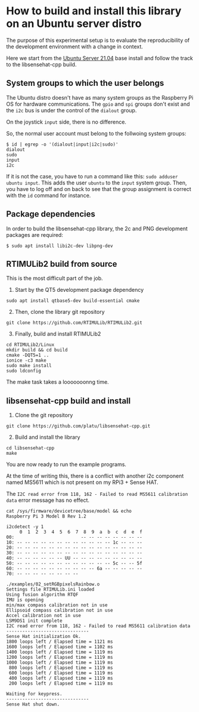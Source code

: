 # How to build and install this library on an Ubuntu server distro

The purpose of this experimental setup is to evaluate the reproducibility of
the development environment with a change in context.

Here we start from the [Ubuntu Server
21.04](https://ubuntu.com/download/raspberry-pi) base install and follow the
track to the libsensehat-cpp build.

## System groups to which the user belongs

The Ubuntu distro doesn't have as many system groups as the Raspberry Pi OS for
hardware communications. The `gpio` and `spi` groups don't exist and the `i2c`
bus is under the control of the `dialout` group.

On the joystick `input` side, there is no difference.

So, the normal user account must belong to the follwoing system groups:

```
$ id | egrep -o '(dialout|input|i2c|sudo)'
dialout
sudo
input
i2c
```

If it is not the case, you have to run a command like this: `sudo adduser
ubuntu input`. This adds the user `ubuntu` to the `input` system group. Then,
you have to log off and on back to see that the group assignment is correct
with the `id` command for instance.   

## Package dependencies

In order to build the libsensehat-cpp library, the 2c and PNG development
packages are required:

```
$ sudo apt install libi2c-dev libpng-dev
```

## RTIMULib2 build from source

This is the most difficult part of the job.

1. Start by the QT5 development package dependency

```
sudo apt install qtbase5-dev build-essential cmake
```

2. Then, clone the library git repository

```
git clone https://github.com/RTIMULib/RTIMULib2.git
```

3. Finally, build and install RTIMULib2

```
cd RTIMULib2/Linux
mkdir build && cd build
cmake -DQT5=1 ..
ionice -c3 make
sudo make install
sudo ldconfig
```

The make task takes a looooooonng time.

## libsensehat-cpp build and install

1. Clone the git repository

```
git clone https://github.com/platu/libsensehat-cpp.git
```

2. Build and install the library

```
cd libsensehat-cpp
make
```

You are now ready to run the example programs.

At the time of writing this, there is a conflict with another i2c component
named MS5611 which is not present on my RPi3 + Sense HAT.

The `I2C read error from 118, 162 - Failed to read MS5611 calibration data`
error message has no effect.

```
cat /sys/firmware/devicetree/base/model && echo
Raspberry Pi 3 Model B Rev 1.2
```

```
i2cdetect -y 1
     0  1  2  3  4  5  6  7  8  9  a  b  c  d  e  f
00:                         -- -- -- -- -- -- -- --
10: -- -- -- -- -- -- -- -- -- -- -- -- 1c -- -- --
20: -- -- -- -- -- -- -- -- -- -- -- -- -- -- -- --
30: -- -- -- -- -- -- -- -- -- -- -- -- -- -- -- --
40: -- -- -- -- -- -- UU -- -- -- -- -- -- -- -- --
50: -- -- -- -- -- -- -- -- -- -- -- -- 5c -- -- 5f
60: -- -- -- -- -- -- -- -- -- -- 6a -- -- -- -- --
70: -- -- -- -- -- -- -- --
```

```
./examples/02_setRGBpixelsRainbow.o
Settings file RTIMULib.ini loaded
Using fusion algorithm RTQF
IMU is opening
min/max compass calibration not in use
Ellipsoid compass calibration not in use
Accel calibration not in use
LSM9DS1 init complete
I2C read error from 118, 162 - Failed to read MS5611 calibration data
-------------------------------
Sense Hat initialization Ok.
1800 loops left / Elapsed time = 1121 ms
1600 loops left / Elapsed time = 1102 ms
1400 loops left / Elapsed time = 1119 ms
1200 loops left / Elapsed time = 1119 ms
1000 loops left / Elapsed time = 1119 ms
 800 loops left / Elapsed time = 1119 ms
 600 loops left / Elapsed time = 1119 ms
 400 loops left / Elapsed time = 1119 ms
 200 loops left / Elapsed time = 1119 ms

Waiting for keypress.
-------------------------------
Sense Hat shut down.
```
